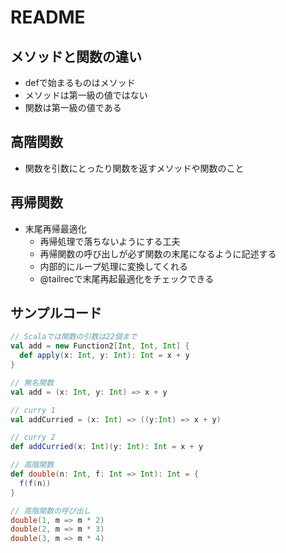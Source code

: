# README

## メソッドと関数の違い

- defで始まるものはメソッド
- メソッドは第一級の値ではない
- 関数は第一級の値である

## 高階関数
- 関数を引数にとったり関数を返すメソッドや関数のこと

## 再帰関数
- 末尾再帰最適化
  - 再帰処理で落ちないようにする工夫
  - 再帰関数の呼び出しが必ず関数の末尾になるように記述する
  - 内部的にループ処理に変換してくれる
  - @tailrecで末尾再起最適化をチェックできる
  
## サンプルコード
```scala
// Scalaでは関数の引数は22個まで
val add = new Function2[Int, Int, Int] {
  def apply(x: Int, y: Int): Int = x + y
}

// 無名関数
val add = (x: Int, y: Int) => x + y

// curry 1
val addCurried = (x: Int) => ((y:Int) => x + y)

// curry 2
def addCurried(x: Int)(y: Int): Int = x + y

// 高階関数
def double(n: Int, f: Int => Int): Int = {
  f(f(n))
}

// 高階関数の呼び出し
double(1, m => m * 2)
double(2, m => m * 3)
double(3, m => m * 4)

```